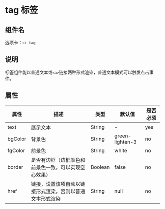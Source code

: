 # tag 标签

## 组件名

选项卡：`si-tag`

## 说明

标签组件能以普通文本或`<a>`链接两种形式渲染，普通文本模式可以触发点击事件。

## 属性

| 属性     | 描述  | 类型   | 默认值 | 是否必须 |
| ---- | ---- | ---- | ---- | ---- |
| text | 展示文本 | String | - | yes |
| bgColor | 背景色 | String | green-lighten-3 | no |
| fgColor | 前景色 | String | white | no |
| border | 是否有边框（边框颜色和前景色一致，可以实现空心效果） | Boolean | false | no |
| href | 链接，设置该项自动以链接形式渲染，否则以普通文本形式渲染 | String | null | no |
